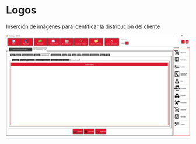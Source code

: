 # Logos

Inserción de imágenes para identificar la distribución del cliente

![](../../../.gitbook/assets/image%20%28393%29.png)

